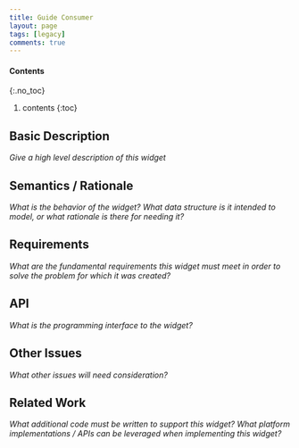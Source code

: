 ```yaml
---
title: Guide Consumer
layout: page
tags: [legacy]
comments: true
---
```

#### Contents
{:.no_toc}
1. contents
{:toc}

## Basic Description

_Give a high level description of this widget_

## Semantics / Rationale

_What is the behavior of the widget? What data structure is it intended to model, or what rationale is there for needing it?_

## Requirements

_What are the fundamental requirements this widget must meet in order to solve the problem for which it was created?_

## API

_What is the programming interface to the widget?_

## Other Issues

_What other issues will need consideration?_

## Related Work

_What additional code must be written to support this widget? What platform implementations / APIs can be leveraged when implementing this widget?_
